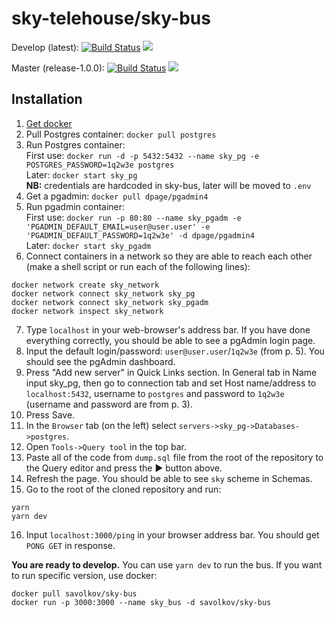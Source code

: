 # sky-telehouse/sky-bus

Develop (latest): [![Build Status](https://travis-ci.org/sky-telehouse/sky-bus.svg?branch=develop)](https://travis-ci.org/sky-telehouse/sky-bus)
[![](https://images.microbadger.com/badges/version/savolkov/sky-bus.svg)](https://microbadger.com/images/savolkov/sky-bus "Get your own version badge on microbadger.com")

Master (release-1.0.0): [![Build Status](https://travis-ci.org/sky-telehouse/sky-bus.svg?branch=master)](https://travis-ci.org/sky-telehouse/sky-bus)
[![](https://images.microbadger.com/badges/version/savolkov/sky-bus:release-1.0.0.svg)](https://microbadger.com/images/savolkov/sky-bus:release-1.0.0 "Get your own version badge on microbadger.com")

## Installation
1. [Get docker](https://www.docker.com/get-started)
2. Pull Postgres container:
`docker pull postgres`
3. Run Postgres container:  
First use: `docker run -d -p 5432:5432 --name sky_pg -e POSTGRES_PASSWORD=1q2w3e postgres`  
Later: `docker start sky_pg`  
**NB:** credentials are hardcoded in sky-bus, later will be moved to `.env`
4. Get a pgadmin: `docker pull dpage/pgadmin4`
5. Run pgadmin container:  
   First use: `docker run -p 80:80 --name sky_pgadm -e 'PGADMIN_DEFAULT_EMAIL=user@user.user' -e 'PGADMIN_DEFAULT_PASSWORD=1q2w3e' -d dpage/pgadmin4`  
   Later: `docker start sky_pgadm`
6. Connect containers in a network so they are able to reach each other (make a shell script or run each of the following lines):
```shell script
docker network create sky_network
docker network connect sky_network sky_pg
docker network connect sky_network sky_pgadm
docker network inspect sky_network
```
7. Type `localhost` in your web-browser's address bar. If you have done everything correctly, you should be able to see a pgAdmin login page.
8. Input the default login/password: `user@user.user`/`1q2w3e` (from p. 5). You should see the pgAdmin dashboard.
9. Press "Add new server" in Quick Links section. In General tab in Name input sky_pg, then go to connection tab and set Host name/address to `localhost:5432`, username to `postgres` and password to `1q2w3e` (username and password are from p. 3).
10. Press Save.
11. In the `Browser` tab (on the left) select `servers->sky_pg->Databases->postgres`.
12. Open `Tools->Query tool` in the top bar.
13. Paste all of the code from `dump.sql` file from the root of the repository to the Query editor and press the ▶ button above.
14. Refresh the page. You should be able to see `sky` scheme in Schemas.
15. Go to the root of the cloned repository and run:
```shell script
yarn
yarn dev
```
16. Input `localhost:3000/ping` in your browser address bar. You should get `PONG GET` in response.

**You are ready to develop.** You can use `yarn dev` to run the bus.
If you want to run specific version, use docker:
```shell script
docker pull savolkov/sky-bus
docker run -p 3000:3000 --name sky_bus -d savolkov/sky-bus
```
